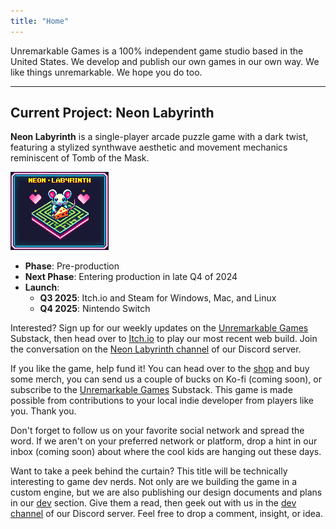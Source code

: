 ```yaml
---
title: "Home"
---
```


Unremarkable Games is a 100% independent game studio based in the United States. We develop and publish our own games 
in our own way. We like things unremarkable. We hope you do too.

---

## Current Project: Neon Labyrinth
**Neon Labyrinth** is a single-player arcade puzzle game with a dark twist, featuring a stylized synthwave aesthetic and movement mechanics reminiscent of Tomb of the Mask.

![Neon Labyrinth Title Tile](/assets/img/neon_labyrinth_title.png)

- **Phase**: Pre-production
- **Next Phase**: Entering production in late Q4 of 2024
- **Launch**:
  - **Q3 2025**: Itch.io and Steam for Windows, Mac, and Linux
  - **Q4 2025**: Nintendo Switch

Interested? Sign up for our weekly updates on the [Unremarkable Games](https://unremarkablegames.substack.com) Substack, then head over to [Itch.io](https://unremarkablegames.itch.io/neon-labyrinth) to play our most recent web build. Join the conversation on the [Neon Labyrinth channel](https://discord.com/channels/1263683765406924943/1263689160842285116) of our Discord server.

If you like the game, help fund it! You can head over to the [shop](/shop) and buy some merch, you can send us a couple of bucks on Ko-fi (coming soon), or subscribe to the [Unremarkable Games](https://unremarkablegames.substack.com) Substack. This game is made possible from contributions to your local indie developer from players like you. Thank you. 

Don't forget to follow us on your favorite social network and spread the word. If we aren't on your preferred network or platform, drop a hint in our inbox (coming soon) about where the cool kids are hanging out these days. 

Want to take a peek behind the curtain? This title will be technically interesting to game dev nerds. Not only are we building the game in a custom engine, but we are also publishing our design documents and plans in our [dev](/dev) section. Give them a read, then geek out with us in the [dev channel](https://discord.com/channels/1263683765406924943/1263683837196505201) of our Discord server. Feel free to drop a comment, insight, or idea.
